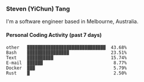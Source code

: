 ### Steven (YiChun) Tang

I'm a software engineer based in Melbourne, Australia.

#### Personal Coding Activity (past 7 days)
```
other   ▓▓▓▓▓▓▓▓▓▓▓▓▓▓▓▓▓▓▓▓▓▓▓▓▓▓▓▓▓▓  43.68%
Bash    ▓▓▓▓▓▓▓▓▓▓▓▓▓▓▓▓                23.51%
Text    ▓▓▓▓▓▓▓▓▓▓                      15.74%
E-mail  ▓▓▓▓▓▓                           8.77%
Docker  ▓▓▓                              5.79%
Rust    ▓                                2.50%
```
